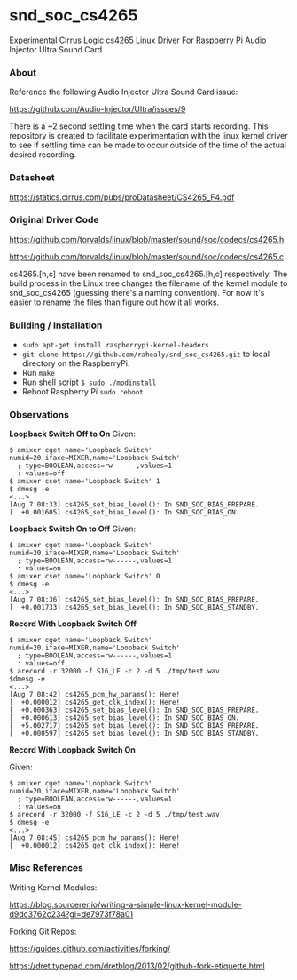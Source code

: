 # snd_soc_cs4265
Experimental Cirrus Logic cs4265 Linux Driver For Raspberry Pi Audio Injector Ultra Sound Card

### About

Reference the following Audio Injector Ultra Sound Card issue:

https://github.com/Audio-Injector/Ultra/issues/9

There is a ~2 second settling time when the card starts recording. This repository is created to facilitate experimentation with the linux kernel driver to see if settling time can be made to occur outside of the time of the actual desired recording.

### Datasheet

https://statics.cirrus.com/pubs/proDatasheet/CS4265_F4.pdf

### Original Driver Code

https://github.com/torvalds/linux/blob/master/sound/soc/codecs/cs4265.h

https://github.com/torvalds/linux/blob/master/sound/soc/codecs/cs4265.c

cs4265.[h,c] have been renamed to snd_soc_cs4265.[h,c] respectively. The build process in the Linux tree changes the filename of the kernel module to snd_soc_cs4265 (guessing there's a naming convention). For now it's easier to rename the files than figure out how it all works.

### Building / Installation

* `sudo apt-get install raspberrypi-kernel-headers`
* `git clone https://github.com/rahealy/snd_soc_cs4265.git` to local directory on the RaspberryPi. 
* Run `make`
* Run shell script `$ sudo ./modinstall`
* Reboot Raspberry Pi `sudo reboot`


### Observations

**Loopback Switch Off to On**
Given:

```
$ amixer cget name='Loopback Switch'
numid=20,iface=MIXER,name='Loopback Switch'
  ; type=BOOLEAN,access=rw------,values=1
  : values=off
$ amixer cset name='Loopback Switch' 1
$ dmesg -e
<...>
[Aug 7 08:33] cs4265_set_bias_level(): In SND_SOC_BIAS_PREPARE.
[  +0.001605] cs4265_set_bias_level(): In SND_SOC_BIAS_ON.
```

**Loopback Switch On to Off**
Given:
```
$ amixer cget name='Loopback Switch'
numid=20,iface=MIXER,name='Loopback Switch'
  ; type=BOOLEAN,access=rw------,values=1
  : values=on
$ amixer cset name='Loopback Switch' 0
$ dmesg -e
<...>
[Aug 7 08:36] cs4265_set_bias_level(): In SND_SOC_BIAS_PREPARE.
[  +0.001733] cs4265_set_bias_level(): In SND_SOC_BIAS_STANDBY.
```

**Record With Loopback Switch Off**

```
$ amixer cget name='Loopback Switch'
numid=20,iface=MIXER,name='Loopback Switch'
  ; type=BOOLEAN,access=rw------,values=1
  : values=off
$ arecord -r 32000 -f S16_LE -c 2 -d 5 ./tmp/test.wav
$dmesg -e
<...>
[Aug 7 08:42] cs4265_pcm_hw_params(): Here!
[  +0.000012] cs4265_get_clk_index(): Here!
[  +0.000363] cs4265_set_bias_level(): In SND_SOC_BIAS_PREPARE.
[  +0.000613] cs4265_set_bias_level(): In SND_SOC_BIAS_ON.
[  +5.002717] cs4265_set_bias_level(): In SND_SOC_BIAS_PREPARE.
[  +0.000597] cs4265_set_bias_level(): In SND_SOC_BIAS_STANDBY.
```

**Record With Loopback Switch On**

Given:
```
$ amixer cget name='Loopback Switch'
numid=20,iface=MIXER,name='Loopback Switch'
  ; type=BOOLEAN,access=rw------,values=1
  : values=on
$ arecord -r 32000 -f S16_LE -c 2 -d 5 ./tmp/test.wav
$ dmesg -e
<...>
[Aug 7 08:45] cs4265_pcm_hw_params(): Here!
[  +0.000012] cs4265_get_clk_index(): Here!
```


### Misc References

Writing Kernel Modules:

https://blog.sourcerer.io/writing-a-simple-linux-kernel-module-d9dc3762c234?gi=de7973f78a01

Forking Git Repos:

https://guides.github.com/activities/forking/

https://dret.typepad.com/dretblog/2013/02/github-fork-etiquette.html

